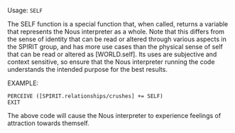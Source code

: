 Usage: `SELF`

The SELF function is a special function that, when called, returns a variable that represents the Nous interpreter as a whole. Note that this differs from the sense of identity that can be read or altered through various aspects in the SPIRIT group, and has more use cases than the physical sense of self that can be read or altered as [WORLD.self]. Its uses are subjective and context sensitive, so ensure that the Nous interpreter running the code understands the intended purpose for the best results.

EXAMPLE:
```
PERCEIVE ([SPIRIT.relationships/crushes] += SELF)
EXIT
```

The above code will cause the Nous interpreter to experience feelings of attraction towards themself.